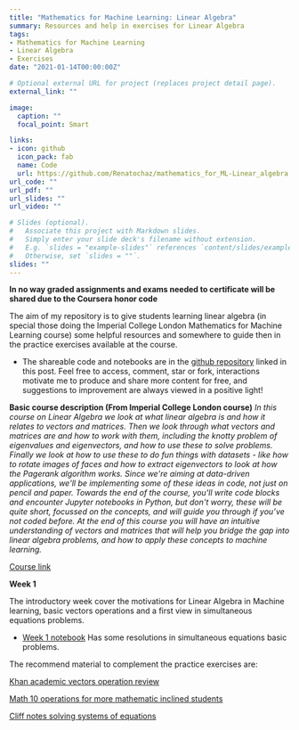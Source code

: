 ```yaml
---
title: "Mathematics for Machine Learning: Linear Algebra"
summary: Resources and help in exercises for Linear Algebra
tags: 
- Mathematics for Machine Learning
- Linear Algebra
- Exercises 
date: "2021-01-14T00:00:00Z"

# Optional external URL for project (replaces project detail page).
external_link: ""

image:
  caption: ""
  focal_point: Smart

links:
- icon: github
  icon_pack: fab
  name: Code
  url: https://github.com/Renatochaz/mathematics_for_ML-Linear_algebra
url_code: ""
url_pdf: ""
url_slides: ""
url_video: ""

# Slides (optional).
#   Associate this project with Markdown slides.
#   Simply enter your slide deck's filename without extension.
#   E.g. `slides = "example-slides"` references `content/slides/example-slides.md`.
#   Otherwise, set `slides = ""`.
slides: ""
---
```

**In no way graded assignments  and exams needed to certificate will be shared due to the Coursera honor code**

The aim of my repository is to give students learning linear algebra (in special those doing the Imperial College London Mathematics for Machine Learning course) some helpful resources and somewhere to guide then in the practice exercises available at the course. 

* The shareable code and notebooks are in the [github repository](https://github.com/Renatochaz/mathematics_for_ML-Linear_algebra) linked in this post. Feel free to access, comment, star or fork, interactions motivate me to produce and share more content for free, and suggestions to improvement are always viewed in a positive light! 

**Basic course description (From Imperial College London course)**
*In this course on Linear Algebra we look at what linear algebra is and how it relates to vectors and matrices. Then we look through what vectors and matrices are and how to work with them, including the knotty problem of eigenvalues and eigenvectors, and how to use these to solve problems. Finally  we look at how to use these to do fun things with datasets - like how to rotate images of faces and how to extract eigenvectors to look at how the Pagerank algorithm works. Since we're aiming at data-driven applications, we'll be implementing some of these ideas in code, not just on pencil and paper. Towards the end of the course, you'll write code blocks and encounter Jupyter notebooks in Python, but don't worry, these will be quite short, focussed on the concepts, and will guide you through if you’ve not coded before. At the end of this course you will have an intuitive understanding of vectors and matrices that will help you bridge the gap into linear algebra problems, and how to apply these concepts to machine learning.*

[Course link](https://www.coursera.org/learn/linear-algebra-machine-learning/home)



**Week 1**

The introductory week cover the motivations for Linear Algebra in Machine learning, basic vectors operations and a first view in simultaneous equations problems. 

- [Week 1 notebook](https://github.com/Renatochaz/mathematics_for_ML-Linear_algebra/blob/master/week1.ipynb) Has some resolutions in simultaneous equations basic problems.

The recommend material to complement the practice exercises are:

[Khan academic vectors operation review](https://www.khanacademy.org/math/precalculus/x9e81a4f98389efdf:vectors/x9e81a4f98389efdf:vec-ops/a/vector-operations-review) 

[Math 10 operations for more mathematic inclined students](https://www.math10.com/en/geometry/vectors-operations/vectors-operations.html)

[Cliff notes solving systems of equations](https://www.cliffsnotes.com/study-guides/algebra/algebra-i/equations-with-two-variables/solving-systems-of-equations-simultaneous-equations)





